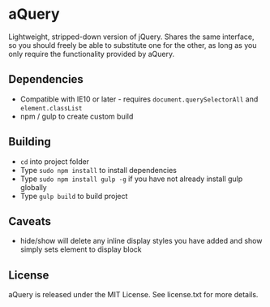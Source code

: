 # aQuery

Lightweight, stripped-down version of jQuery. Shares the same interface, so you should freely be able to substitute one for the other, as long as you only require the functionality provided by aQuery.

## Dependencies

* Compatible with IE10 or later - requires `document.querySelectorAll` and `element.classList`
* npm / gulp to create custom build

## Building

* `cd` into project folder
* Type `sudo npm install` to install dependencies
* Type `sudo npm install gulp -g` if you have not already install gulp globally
* Type `gulp build` to build project

## Caveats

* hide/show will delete any inline display styles you have added and show simply sets element to display block

## License

aQuery is released under the MIT License. See license.txt for more details.